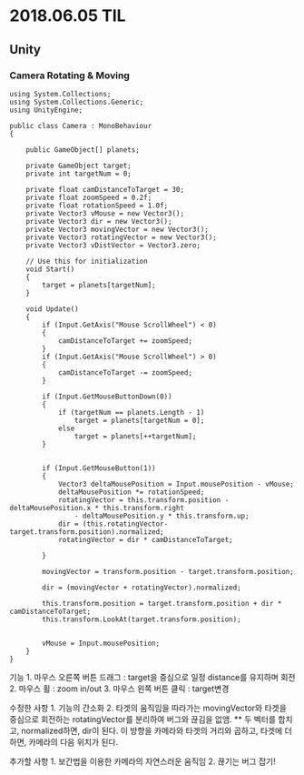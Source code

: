 # 2018.06.05 TIL
## Unity
### Camera Rotating & Moving

```
using System.Collections;
using System.Collections.Generic;
using UnityEngine;

public class Camera : MonoBehaviour
{

	public GameObject[] planets;

	private GameObject target;
	private int targetNum = 0;

	private float camDistanceToTarget = 30;
	private float zoomSpeed = 0.2f;
	private float rotationSpeed = 1.0f;
	private Vector3 vMouse = new Vector3();
	private Vector3 dir = new Vector3();
	private Vector3 movingVector = new Vector3();
	private Vector3 rotatingVector = new Vector3();
	private Vector3 vDistVector = Vector3.zero;

	// Use this for initialization
	void Start()
	{
		target = planets[targetNum];
	}

	void Update()
	{
		if (Input.GetAxis("Mouse ScrollWheel") < 0)
		{
			camDistanceToTarget += zoomSpeed;
		}
		if (Input.GetAxis("Mouse ScrollWheel") > 0)
		{
			camDistanceToTarget -= zoomSpeed;
		}

		if (Input.GetMouseButtonDown(0))
		{
			if (targetNum == planets.Length - 1)
				target = planets[targetNum = 0];
			else
				target = planets[++targetNum];
		}


		if (Input.GetMouseButton(1))
		{
			Vector3 deltaMousePosition = Input.mousePosition - vMouse;
			deltaMousePosition *= rotationSpeed;
			rotatingVector = this.transform.position - deltaMousePosition.x * this.transform.right
				- deltaMousePosition.y * this.transform.up;
			dir = (this.rotatingVector- target.transform.position).normalized;
			rotatingVector = dir * camDistanceToTarget;
			
		}

		movingVector = transform.position - target.transform.position;

		dir = (movingVector + rotatingVector).normalized;

		this.transform.position = target.transform.position + dir * camDistanceToTarget;
		this.transform.LookAt(target.transform.position);


		vMouse = Input.mousePosition;
	}
}
```
기능
	1. 마우스 오른쪽 버튼 드래그 : target을 중심으로 일정 distance를 유지하며 회전
	2. 마우스 휠 : zoom in/out
	3. 마우스 왼쪽 버튼 클릭 : target변경


수정한 사항
	1. 기능의 간소화
	2. 타겟의 움직임을 따라가는 movingVector와 타겟을 중심으로 회전하는 rotatingVector를 분리하여 버그와 끊김을 없앰.
		** 두 벡터를 합치고, normalized하면, dir이 된다. 이 방향을 카메라와 타겟의 거리와 곱하고, 타겟에 더하면, 카메라의 다음 위치가 된다.


추가할 사항
	1. 보간법을 이용한 카메라의 자연스러운 움직임
	2. 끊기는 버그 잡기!
